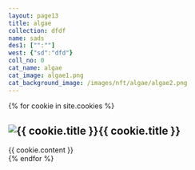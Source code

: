 ```yaml
---
layout: page13
title: algae
collection: dfdf
name: sads
des1: ["":""]
west: {"sd":"dfd"}
coll_no: 0
cat_name: algae
cat_image: algae1.png
cat_background_image: /images/nft/algae/algae2.png
---
```

{% for cookie in site.cookies %}
<div class="cookie">
<h2><img src="{{ cookie.image_path }}" alt="{{ cookie.title }}">{{ cookie.title }}</a></h2>
{{ cookie.content }}
</div>
{% endfor %}